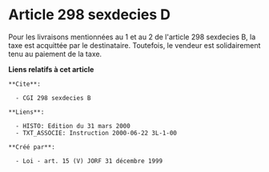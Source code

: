 # Article 298 sexdecies D

Pour les livraisons mentionnées au 1 et au 2 de l'article 298 sexdecies B, la taxe est acquittée par le destinataire.
Toutefois, le vendeur est solidairement tenu au paiement de la taxe.

**Liens relatifs à cet article**

	**Cite**:

	  - CGI 298 sexdecies B

	**Liens**:

	  - HISTO: Edition du 31 mars 2000
	  - TXT_ASSOCIE: Instruction 2000-06-22 3L-1-00

	**Créé par**:

	  - Loi - art. 15 (V) JORF 31 décembre 1999
